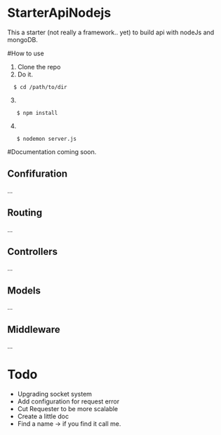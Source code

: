 # StarterApiNodejs
This a starter (not really a framework.. yet) to build api with nodeJs and mongoDB.

#How to use
 1. Clone the repo
 2. Do it.
 ```
   $ cd /path/to/dir
 ```
 3.
 ```
    $ npm install
 ```
 4. 
 ```
    $ nodemon server.js
 ```
  
#Documentation coming soon.
## Confifuration
...
## Routing
...
## Controllers
...
## Models
...
## Middleware
...


# Todo 
- Upgrading socket system
- Add configuration for request error
- Cut Requester to be more scalable
- Create a little doc
- Find a name -> if you find it call me.


